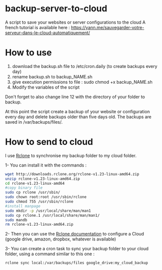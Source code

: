 # backup-server-to-cloud
A script to save your websites or server configurations to the cloud
A french tutorial is available here : https://yann.me/sauvegarder-votre-serveur-dans-le-cloud-automatiquement/

# How to use

1. download the backup.sh file to /etc/cron.daily (to create backups every day)
2. rename backup.sh to backup_NAME.sh
3. give execution permissions to file : sudo chmod +x backup_NAME.sh
4. Modify the variables of the script

Don't forget to also change line 12 with the directory of your folder to backup.

At this point the script create a backup of your website or configuration every day and delete backups older than five days old. The backups are saved in /var/backups/files/.

# How to send to cloud
I use [Rclone][rclone] to synchronise my backup folder to my cloud folder.

1- You can install it with the commands :
```sh
wget http://downloads.rclone.org/rclone-v1.23-linux-amd64.zip
unzip rclone-v1.23-linux-amd64.zip
cd rclone-v1.23-linux-amd64
#copy binary file
sudo cp rclone /usr/sbin/
sudo chown root:root /usr/sbin/rclone
sudo chmod 755 /usr/sbin/rclone
#install manpage
sudo mkdir -p /usr/local/share/man/man1
sudo cp rclone.1 /usr/local/share/man/man1/
sudo mandb 
rm rclone-v1.23-linux-amd64.zip
```

2- Then you can use the [Rclone documentation][rclone-configuration] to configure a Cloud (google drive, amazon, dropbox, whatever is available)

3- You can create a cron task to sync your backup folder to your cloud folder, using a command similar to this one :
```sh
rclone sync local:/var/backups/files google_drive:my_cloud_backup
```

[rclone]: <http://rclone.org/>
[rclone-configuration]: <http://rclone.org/docs/>


